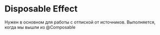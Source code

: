 # Disposable Effect

Нужен в основном для работы с отпиской от источников.
Выполняется, когда мы вышли из @Composable 